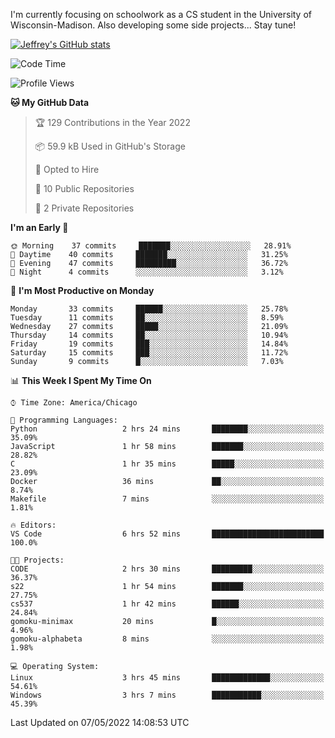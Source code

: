 

I'm currently focusing on schoolwork as a CS student in the University of Wisconsin-Madison.
Also developing some side projects...
Stay tune!

<!-- [![wakatime](https://wakatime.com/badge/user/99a12255-d5fa-4530-a56f-b1f6efe8669d.svg?style=for-the-badge)](https://wakatime.com/@99a12255-d5fa-4530-a56f-b1f6efe8669d) -->

[![Jeffrey's GitHub stats](https://github-readme-stats.vercel.app/api?username=slijeff&count_private=true&show_icons=true)](https://github.com/anuraghazra/github-readme-stats)

<!-- [![Jeffrey's wakatime stats](https://github-readme-stats.vercel.app/api/wakatime?username=slijeff&custom_title=Coding+Time+Last+Week)](https://github.com/slijeff/github-readme-stats) -->

<!-- [![Top Langs](https://github-readme-stats.vercel.app/api/top-langs/?username=slijeff&count_private=true&langs_count=8&hide=javascript&custom_title=Repo+Languages)](https://github.com/anuraghazra/github-readme-stats) -->

<!--START_SECTION:waka-->
![Code Time](http://img.shields.io/badge/Code%20Time-43%20hrs%2058%20mins-blue)

![Profile Views](http://img.shields.io/badge/Profile%20Views-2-blue)

**🐱 My GitHub Data** 

> 🏆 129 Contributions in the Year 2022
 > 
> 📦 59.9 kB Used in GitHub's Storage 
 > 
> 💼 Opted to Hire
 > 
> 📜 10 Public Repositories 
 > 
> 🔑 2 Private Repositories  
 > 
**I'm an Early 🐤** 

```text
🌞 Morning    37 commits     ███████░░░░░░░░░░░░░░░░░░   28.91% 
🌆 Daytime    40 commits     ███████░░░░░░░░░░░░░░░░░░   31.25% 
🌃 Evening    47 commits     █████████░░░░░░░░░░░░░░░░   36.72% 
🌙 Night      4 commits      ░░░░░░░░░░░░░░░░░░░░░░░░░   3.12%

```
📅 **I'm Most Productive on Monday** 

```text
Monday       33 commits     ██████░░░░░░░░░░░░░░░░░░░   25.78% 
Tuesday      11 commits     ██░░░░░░░░░░░░░░░░░░░░░░░   8.59% 
Wednesday    27 commits     █████░░░░░░░░░░░░░░░░░░░░   21.09% 
Thursday     14 commits     ██░░░░░░░░░░░░░░░░░░░░░░░   10.94% 
Friday       19 commits     ███░░░░░░░░░░░░░░░░░░░░░░   14.84% 
Saturday     15 commits     ███░░░░░░░░░░░░░░░░░░░░░░   11.72% 
Sunday       9 commits      █░░░░░░░░░░░░░░░░░░░░░░░░   7.03%

```


📊 **This Week I Spent My Time On** 

```text
⌚︎ Time Zone: America/Chicago

💬 Programming Languages: 
Python                   2 hrs 24 mins       ████████░░░░░░░░░░░░░░░░░   35.09% 
JavaScript               1 hr 58 mins        ███████░░░░░░░░░░░░░░░░░░   28.82% 
C                        1 hr 35 mins        █████░░░░░░░░░░░░░░░░░░░░   23.09% 
Docker                   36 mins             ██░░░░░░░░░░░░░░░░░░░░░░░   8.74% 
Makefile                 7 mins              ░░░░░░░░░░░░░░░░░░░░░░░░░   1.81%

🔥 Editors: 
VS Code                  6 hrs 52 mins       █████████████████████████   100.0%

🐱‍💻 Projects: 
CODE                     2 hrs 30 mins       █████████░░░░░░░░░░░░░░░░   36.37% 
s22                      1 hr 54 mins        ███████░░░░░░░░░░░░░░░░░░   27.75% 
cs537                    1 hr 42 mins        ██████░░░░░░░░░░░░░░░░░░░   24.84% 
gomoku-minimax           20 mins             █░░░░░░░░░░░░░░░░░░░░░░░░   4.96% 
gomoku-alphabeta         8 mins              ░░░░░░░░░░░░░░░░░░░░░░░░░   1.98%

💻 Operating System: 
Linux                    3 hrs 45 mins       █████████████░░░░░░░░░░░░   54.61% 
Windows                  3 hrs 7 mins        ███████████░░░░░░░░░░░░░░   45.39%

```


 Last Updated on 07/05/2022 14:08:53 UTC
<!--END_SECTION:waka-->
